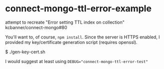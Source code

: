 connect-mongo-ttl-error-example
===============================

attempt to recreate "Error setting TTL index on collection" kcbanner/connect-mongo#80

You'll want to, of course, `npm install`.  Since the server is HTTPS enabled, I provided my key/certificate generation script (requires openssl).

  $ ./gen-key-cert.sh

I would suggest at least using `DEBUG="connect-mongo-ttl-error-test"`
